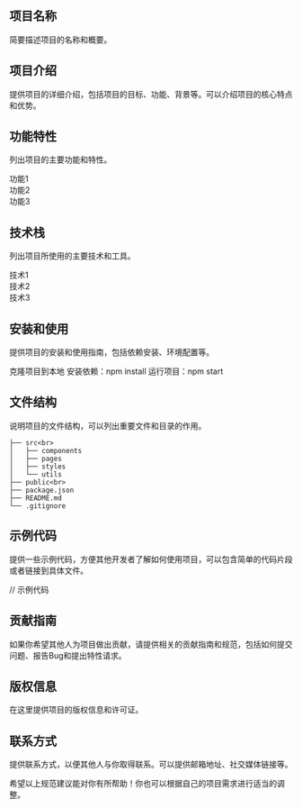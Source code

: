 ## 项目名称
简要描述项目的名称和概要。

## 项目介绍
提供项目的详细介绍，包括项目的目标、功能、背景等。可以介绍项目的核心特点和优势。

## 功能特性
列出项目的主要功能和特性。

功能1<br>
功能2<br>
功能3
## 技术栈
列出项目所使用的主要技术和工具。

技术1<br>
技术2<br>
技术3
## 安装和使用
提供项目的安装和使用指南，包括依赖安装、环境配置等。

克隆项目到本地
安装依赖：npm install
运行项目：npm start
## 文件结构
说明项目的文件结构，可以列出重要文件和目录的作用。

    ├── src<br>
    │   ├── components
    │   ├── pages
    │   ├── styles
    │   └── utils
    ├── public<br>
    ├── package.json
    ├── README.md
    └── .gitignore
## 示例代码
提供一些示例代码，方便其他开发者了解如何使用项目，可以包含简单的代码片段或者链接到具体文件。

// 示例代码
## 贡献指南
如果你希望其他人为项目做出贡献，请提供相关的贡献指南和规范，包括如何提交问题、报告Bug和提出特性请求。

## 版权信息
在这里提供项目的版权信息和许可证。

## 联系方式
提供联系方式，以便其他人与你取得联系。可以提供邮箱地址、社交媒体链接等。

希望以上规范建议能对你有所帮助！你也可以根据自己的项目需求进行适当的调整。
